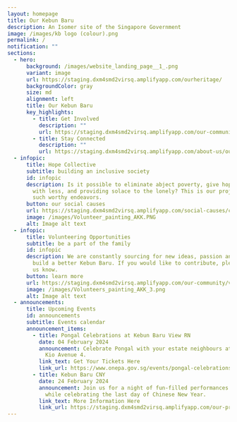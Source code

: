 ```yaml
---
layout: homepage
title: Our Kebun Baru
description: An Isomer site of the Singapore Government
image: /images/kb logo (colour).png
permalink: /
notification: ""
sections:
  - hero:
      background: /images/website_landing_page__1_.png
      variant: image
      url: https://staging.dxm4smd2virsq.amplifyapp.com/ourheritage/
      backgroundColor: gray
      size: md
      alignment: left
      title: Our Kebun Baru
      key_highlights:
        - title: Get Involved
          description: ""
          url: https://staging.dxm4smd2virsq.amplifyapp.com/our-community/volunteer-with-us/
        - title: Stay Connected
          description: ""
          url: https://staging.dxm4smd2virsq.amplifyapp.com/about-us/our-social-media-channels/
  - infopic:
      title: Hope Collective
      subtitle: building an inclusive society
      id: infopic
      description: Is it possible to eliminate abject poverty, give hope to those born
        with less, and providing solace to the lonely? This is our project on
        such worthy endeavors.
      button: our social causes
      url: https://staging.dxm4smd2virsq.amplifyapp.com/social-causes/children-and-youths/
      image: /images/Volunteer_painting_AKK.PNG
      alt: Image alt text
  - infopic:
      title: Volunteering Opportunities
      subtitle: be a part of the family
      id: infopic
      description: We are constantly sourcing for new ideas, passion and energy to
        build a better Kebun Baru. If you would like to contribute, please let
        us know.
      button: learn more
      url: https://staging.dxm4smd2virsq.amplifyapp.com/our-community/volunteer-with-us/
      image: /images/Volunteers_painting_AKK_3.png
      alt: Image alt text
  - announcements:
      title: Upcoming Events
      id: announcements
      subtitle: Events calendar
      announcement_items:
        - title: Pongal Celebrations at Kebun Baru View RN
          date: 04 February 2024
          announcement: Celebrate Pongal with your estate neighbours at Block 112 Ang Mo
            Kio Avenue 4.
          link_text: Get Your Tickets Here
          link_url: https://www.onepa.gov.sg/events/pongal-celebrations-at-kebun-baru-view-04-feb-2024-17440579
        - title: Kebun Baru CNY
          date: 24 February 2024
          announcement: Join us for a night of fun-filled performances and yummy dinner
            while celebrating the last day of Chinese New Year.
          link_text: More Information Here
          link_url: https://staging.dxm4smd2virsq.amplifyapp.com/our-programmes/upcoming-events/cny2024
---
```

